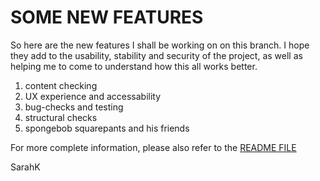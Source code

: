 SOME NEW FEATURES
=================

So here are the new features I shall be working on on this branch.  I hope they add to the usability, stability and security of the project, as well as helping me to come to understand how this all works better.

1. content checking
2. UX experience and accessability
3. bug-checks and testing
4. structural checks
5. spongebob squarepants and his friends

For more complete information, please also refer to the [README FILE](~/README.md)

SarahK

